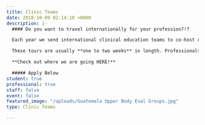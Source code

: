 ```yaml
---
title: Clinic Teams
date: 2018-10-09 02:14:10 +0000
description: |-
  #### Do you want to travel internationally for your profession?!?

  Each year we send international clinical education teams to co-host conferences and clinics on sports medicine and strength & conditioning with professionals and students in other countries, while communicating Christ’s love with others.

  These tours are usually **one to two weeks** in length. Professionals and college students are welcomed to apply in order to experience missions in your field of expertise!

  **Check out where we are going HERE!**

  ##### Apply Below
student: true
professional: true
staff: false
event: false
featured_image: "/uploads/Guatemala Upper Body Eval Groups.jpg"
type: Clinic Teams

---
```

